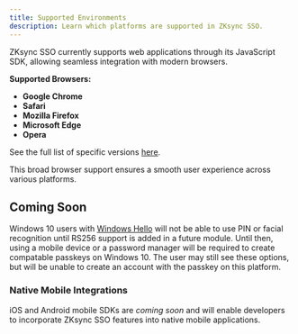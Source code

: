 ```yaml
---
title: Supported Environments
description: Learn which platforms are supported in ZKsync SSO.
---
```


ZKsync SSO currently supports web applications through its JavaScript SDK, allowing seamless integration with modern browsers.

**Supported Browsers:**

- **Google Chrome**
- **Safari**
- **Mozilla Firefox**
- **Microsoft Edge**
- **Opera**

See the full list of specific versions [here](https://caniuse.com/webauthn).

This broad browser support ensures a smooth user experience across various platforms.

## Coming Soon

Windows 10 users with [Windows Hello](https://www.microsoft.com/en-us/windows/tips/windows-hello) will
not be able to use PIN or facial recognition until RS256 support is added in a future module.
Until then, using a mobile device or a password manager will be required to create compatable passkeys on Windows 10.
The user may still see these options, but will be unable to create an account with the passkey on this platform.

### Native Mobile Integrations

iOS and Android mobile SDKs are *coming soon* and will enable developers to incorporate ZKsync SSO features into native mobile applications.
